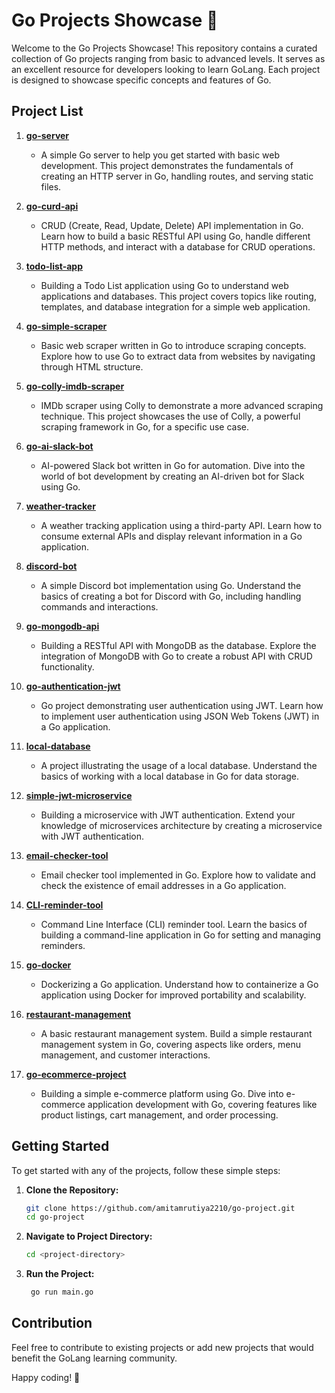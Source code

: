 # Go Projects Showcase 🚀

Welcome to the Go Projects Showcase! This repository contains a curated collection of Go projects ranging from basic to advanced levels. It serves as an excellent resource for developers looking to learn GoLang. Each project is designed to showcase specific concepts and features of Go.

## Project List

1. [**go-server**](https://github.com/amitamrutiya2210/go-project/tree/master/01-go-server)
   - A simple Go server to help you get started with basic web development. This project demonstrates the fundamentals of creating an HTTP server in Go, handling routes, and serving static files.

2. [**go-curd-api**](https://github.com/amitamrutiya2210/go-project/tree/master/02-go-curd-api)
   - CRUD (Create, Read, Update, Delete) API implementation in Go. Learn how to build a basic RESTful API using Go, handle different HTTP methods, and interact with a database for CRUD operations.

3. [**todo-list-app**](https://github.com/amitamrutiya2210/go-project/tree/master/03-todo-list-app)
   - Building a Todo List application using Go to understand web applications and databases. This project covers topics like routing, templates, and database integration for a simple web application.

4. [**go-simple-scraper**](https://github.com/amitamrutiya2210/go-project/tree/master/04-go-simple-scraper)
   - Basic web scraper written in Go to introduce scraping concepts. Explore how to use Go to extract data from websites by navigating through HTML structure.

5. [**go-colly-imdb-scraper**](https://github.com/amitamrutiya2210/go-project/tree/master/05-go-colly-imdb-scraper)
   - IMDb scraper using Colly to demonstrate a more advanced scraping technique. This project showcases the use of Colly, a powerful scraping framework in Go, for a specific use case.

6. [**go-ai-slack-bot**](https://github.com/amitamrutiya2210/go-project/tree/master/06-go-ai-slack-bot)
   - AI-powered Slack bot written in Go for automation. Dive into the world of bot development by creating an AI-driven bot for Slack using Go.

7. [**weather-tracker**](https://github.com/amitamrutiya2210/go-project/tree/master/07-weather-tracker)
   - A weather tracking application using a third-party API. Learn how to consume external APIs and display relevant information in a Go application.

8. [**discord-bot**](https://github.com/amitamrutiya2210/go-project/tree/master/08-discord-bot)
   - A simple Discord bot implementation using Go. Understand the basics of creating a bot for Discord with Go, including handling commands and interactions.

9. [**go-mongodb-api**](https://github.com/amitamrutiya2210/go-project/tree/master/09-go-mongodb-api)
   - Building a RESTful API with MongoDB as the database. Explore the integration of MongoDB with Go to create a robust API with CRUD functionality.

10. [**go-authentication-jwt**](https://github.com/amitamrutiya2210/go-project/tree/master/10-go-authentication-jwt)
    - Go project demonstrating user authentication using JWT. Learn how to implement user authentication using JSON Web Tokens (JWT) in a Go application.

11. [**local-database**](https://github.com/amitamrutiya2210/go-project/tree/master/11-local-database)
    - A project illustrating the usage of a local database. Understand the basics of working with a local database in Go for data storage.

12. [**simple-jwt-microservice**](https://github.com/amitamrutiya2210/go-project/tree/master/12-simple-jwt-microservice)
    - Building a microservice with JWT authentication. Extend your knowledge of microservices architecture by creating a microservice with JWT authentication.

13. [**email-checker-tool**](https://github.com/amitamrutiya2210/go-project/tree/master/13-email-checker-tool)
    - Email checker tool implemented in Go. Explore how to validate and check the existence of email addresses in a Go application.

14. [**CLI-reminder-tool**](https://github.com/amitamrutiya2210/go-project/tree/master/14-CLI-reminder-tool)
    - Command Line Interface (CLI) reminder tool. Learn the basics of building a command-line application in Go for setting and managing reminders.

15. [**go-docker**](https://github.com/amitamrutiya2210/go-project/tree/master/15-go-docker)
    - Dockerizing a Go application. Understand how to containerize a Go application using Docker for improved portability and scalability.

16. [**restaurant-management**](https://github.com/amitamrutiya2210/go-project/tree/master/16-restaurant-management)
    - A basic restaurant management system. Build a simple restaurant management system in Go, covering aspects like orders, menu management, and customer interactions.

17. [**go-ecommerce-project**](https://github.com/amitamrutiya2210/go-project/tree/master/17-go-ecommerce-project)
    - Building a simple e-commerce platform using Go. Dive into e-commerce application development with Go, covering features like product listings, cart management, and order processing.

## Getting Started

To get started with any of the projects, follow these simple steps:

1. **Clone the Repository:**
   ```bash
   git clone https://github.com/amitamrutiya2210/go-project.git
   cd go-project

2. **Navigate to Project Directory:**
   ```bash
   cd <project-directory>

3. **Run the Project:**
   ```bash
    go run main.go

## Contribution

Feel free to contribute to existing projects or add new projects that would benefit the GoLang learning community.

Happy coding! 🚀
